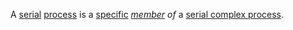 A [serial](https://github.com/gcassel/Modular-Organization-Terminology/blob/master/terms/serial.md) [process](https://github.com/gcassel/Modular-Organization-Terminology/blob/master/terms/process.md) is a [specific](https://github.com/gcassel/Modular-Organization-Terminology/blob/master/terms/specific.md) *[member](https://github.com/gcassel/Modular-Organization-Terminology/blob/master/terms/member.md) of* a [serial complex process](https://github.com/gcassel/Modular-Organization-Terminology/blob/master/compound-terms/serial-complex-process.md).
